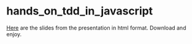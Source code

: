 # hands_on_tdd_in_javascript

[Here](tdd_deck/target/tdd_deck.html) are the slides from the presentation in html format. Download and enjoy.
